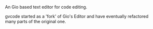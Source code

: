 An Gio based text editor for code editing.

gvcode started as a 'fork' of Gio's Editor and have eventually refactored many parts of the original one.
